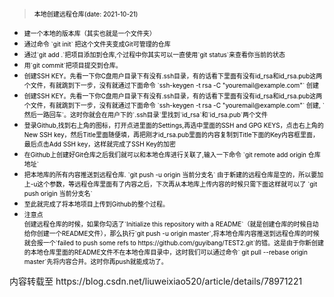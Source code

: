 > <font color=black size=1.5>本地创建远程仓库(date: 2021-10-21)</font>
* <font color=black size=1.5>
    建一个本地的版本库（其实也就是一个文件夹）
    </font>
* <font color=black size=1.5>
    通过命令 `git init` 把这个文件夹变成Git可管理的仓库
    </font>
* <font color=black size=1.5>
    通过`git add .`把项目添加到仓库,个过程中你其实可以一直使用`git status`来查看你当前的状态
    </font>
* <font color=black size=1.5>
    用`git commit`把项目提交到仓库。
    </font>
* <font color=black size=1.5>
    创建SSH KEY。先看一下你C盘用户目录下有没有.ssh目录，有的话看下里面有没有id_rsa和id_rsa.pub这两个文件，有就跳到下一步，没有就通过下面命令 `ssh-keygen -t rsa -C "youremail@example.com"` 创建
    </font>
* <font color=black size=1.5>
    创建SSH KEY。先看一下你C盘用户目录下有没有.ssh目录，有的话看下里面有没有id_rsa和id_rsa.pub这两个文件，有就跳到下一步，没有就通过下面命令 `ssh-keygen -t rsa -C "youremail@example.com"` 创建, `然后一路回车`。这时你就会在用户下的`.ssh目录`里找到`id_rsa`和`id_rsa.pub`两个文件  
    </font>
* <font color=black size=1.5>
    登录Github,找到右上角的图标，打开点进里面的Settings,再选中里面的SSH and GPG KEYS，点击右上角的New SSH key，然后Title里面随便填，再把刚才id_rsa.pub里面的内容复制到Title下面的Key内容框里面，最后点击Add SSH key，这样就完成了SSH Key的加密
    </font>
* <font color=black size=1.5>
    在Github上创建好Git仓库之后我们就可以和本地仓库进行关联了,输入一下命令 `git remote add origin 仓库地址`
    </font>
* <font color=black size=1.5>
    把本地库的所有内容推送到远程仓库. `git push -u origin 当前分支名`
    由于新建的远程仓库是空的，所以要加上-u这个参数，等远程仓库里面有了内容之后，下次再从本地库上传内容的时候只需下面这样就可以了 `git push origin 当前分支名`
    </font>
* <font color=black size=1.5>
    至此就完成了将本地项目上传到Github的整个过程。
    </font>
* <font color=black size=1.5>
    注意点
        <div>创建远程仓库的时候，如果你勾选了`Initialize this repository with a README`（就是创建仓库的时候自动给你创建一个README文件），那么执行`git push -u origin master`,将本地仓库内容推送到远程仓库的时候就会报一个`failed to push some refs to https://github.com/guyibang/TEST2.git`的错。这是由于你新创建的本地仓库里面的README文件不在本地仓库目录中，这时我们可以通过命令` git pull --rebase origin master`先将内容合并。这时你再push就能成功了。</div>
    </font>
<a>
    内容转载至   https://blog.csdn.net/liuweixiao520/article/details/78971221
</a>